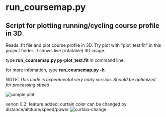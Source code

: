 # run_coursemap.py
## Script for plotting running/cycling course profile in 3D

Reads .fit file and plot course profile in 3D.
Try plot with "plot_test.fit" in this project folder. 
It shows live (rotatable) 3D image. 

type **run_coursemap.py py-plot_test.fit** in command line. 

for more infomation, type **run_coursemap.py -h**. 

*NOTE: 
This code is experimental very early version. Should be optimized for processing speed*

![sample plot](https://raw.githubusercontent.com/teddokano/run_coursemap.py/main/run_coursemap.py_-a_60_-e_60_-m_mid_-o_plot_test.fit.png "sample")

verion 0.2: feature added: curtain color can be changed by distance/altitude/speed/power
![curtain-change](https://user-images.githubusercontent.com/4925952/146656791-dc3da3d9-f294-422c-b977-64e05394006a.png)
